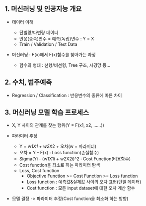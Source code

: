 ## 1. 머신러닝 및 인공지능 개요
- 데이터 이해
    - 단별량/다변량 데이터
    - 반응(종속)변수 = 예측(독립)변수 : Y = X
    - Train / Validation / Test Data

- 머신러닝 : F(x)에서 F(x)함수를 찾아가는 과정
    - 함수의 형태 : 선형/비선형, Tree 구조, 시경망 등...

## 2. 수치, 범주예측
- Regression / Classification : 반응변수의 종류에 따른 차이

## 3. 머신러닝 모델 학습 프로세스
- X, Y 사이의 관계를 찾는 행위(Y = F(x1, x2, ......))
    
- 파라미터 추정
    - Y = w1*X1 + w2*X2 + 오차(w = 파라미터)
    - 오차 = Y - F(x) : Loss function(손실함수)
    - Sigma(Yi - (w1X1i + w2X2i)^2 : Cost Function(비용함수)
    - Cost function을 최소로 하는 파라미터 탐색
    - Loss, Cost function
        + Objective Function >= Cost Function >= Loss function
        + Loss function : 예측값&실제값 사이의 오차 표현(단일 데이터)
        + Cost function : 모든 input dataset에 대한 오차 계산 함수
    
- 모델 결정 -> 파라미터 추정(Cost function을 최소화 하는 방향) 
